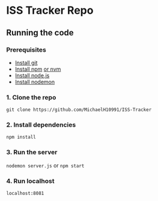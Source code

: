 # ISS Tracker Repo

## Running the code

### Prerequisites

- [Install git](https://git-scm.com/book/en/v2/Getting-Started-Installing-Git)
- [Install npm](https://www.npmjs.com/get-npm) [or nvm](https://github.com/nvm-sh/nvm)
- [Install node.js](https://nodejs.org/en/download/)
- [Install nodemon](https://www.npmjs.com/package/nodemon)

### 1. Clone the repo

`git clone https://github.com/MichaelH10991/ISS-Tracker`

### 2. Install dependencies

`npm install`

### 3. Run the server

`nodemon server.js`
or
`npm start`

### 4. Run localhost

`localhost:8081`
